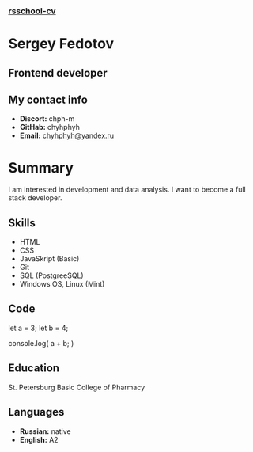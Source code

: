 ### [rsschool-cv](https://chyhphyh.github.io/rsschool-cv/cv)


# Sergey Fedotov
## Frontend developer


## My contact info
+ **Discort:** chph-m
+ **GitHab:** chyhphyh
+ **Email:** chyhphyh@yandex.ru

# Summary
I am interested in development and data analysis. I want to become a full stack developer.

## Skills
+ HTML
+ CSS
+ JavaSkript (Basic)
+ Git
+ SQL (PostgreeSQL)
+ Windows OS, Linux (Mint)

## Code
let a = 3;
let b = 4;
                        
console.log(
    a + b;
)

## Education
St. Petersburg Basic College of Pharmacy

## Languages
+ **Russian:** native
+ **English:** A2
